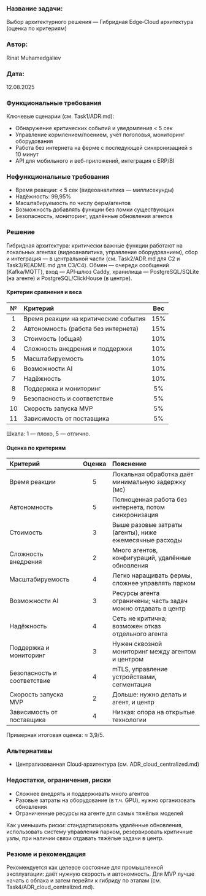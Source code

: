### **Название задачи:** 
Выбор архитектурного решения — Гибридная Edge‑Cloud архитектура (оценка по критериям)

### **Автор:**
Rinat Muhamedgaliev

### **Дата:**
12.08.2025

### **Функциональные требования**
Ключевые сценарии (см. Task1/ADR.md):
- Обнаружение критических событий и уведомления < 5 сек
- Управление кормлением/поением, учёт поголовья, мониторинг оборудования
- Работа без интернета на ферме с последующей синхронизацией ≤ 10 минут
- API для мобильного и веб‑приложений, интеграция с ERP/BI

### **Нефункциональные требования**
- Время реакции: < 5 сек (видеоаналитика — миллисекунды)
- Надёжность: 99,95%
- Масштабируемость по числу ферм/агентов
- Возможность добавлять функции без ломки существующих
- Безопасность, мониторинг, удалённые обновления агентов

### **Решение**
Гибридная архитектура: критически важные функции работают на локальных агентах (видеоаналитика, управление оборудованием), сбор и интеграция — в центральной части (см. Task2/ADR.md для C2 и Task3/README.md для C3/C4). Обмен — очереди сообщений (Kafka/MQTT), вход — API‑шлюз Caddy, хранилища — PostgreSQL/SQLite (на агенте) и PostgreSQL/ClickHouse (в центре).

#### Критерии сравнения и веса
| № | Критерий | Вес |
|:-:|:--|:-:|
| 1 | Время реакции на критические события | 15% |
| 2 | Автономность (работа без интернета) | 15% |
| 3 | Стоимость (общая) | 10% |
| 4 | Сложность внедрения и поддержки | 10% |
| 5 | Масштабируемость | 10% |
| 6 | Возможности AI | 10% |
| 7 | Надёжность | 10% |
| 8 | Поддержка и мониторинг | 5% |
| 9 | Безопасность и соответствие | 5% |
| 10 | Скорость запуска MVP | 5% |
| 11 | Зависимость от поставщика | 5% |

Шкала: 1 — плохо, 5 — отлично.

#### Оценка по критериям
| Критерий | Оценка | Пояснение |
|:--|:--:|:--|
| Время реакции | 5 | Локальная обработка даёт минимальную задержку (мс) |
| Автономность | 5 | Полноценная работа без интернета, потом синхронизация |
| Стоимость | 3 | Выше разовые затраты (агенты), ниже ежемесячные расходы |
| Сложность внедрения | 2 | Много агентов, конфигураций, удалённые обновления |
| Масштабируемость | 4 | Легко наращивать фермы, сложнее управлять парком |
| Возможности AI | 3 | Ресурсы агента ограничены; часть задач можно отдавать в центр |
| Надёжность | 4 | Сеть не критична; возможен отказ отдельного агента |
| Поддержка и мониторинг | 3 | Нужен сквозной мониторинг между агентом и центром |
| Безопасность и соответствие | 4 | mTLS, управление устройствами, сегментация |
| Скорость запуска MVP | 2 | Дольше: нужно делать и агент, и центр |
| Зависимость от поставщика | 4 | Низкая: опора на открытые технологии |

Примерная итоговая оценка: ≈ 3,9/5.

### **Альтернативы**
- Централизованная Cloud‑архитектура (см. ADR_cloud_centralized.md)

### **Недостатки, ограничения, риски**
- Сложнее внедрять и поддерживать много агентов
- Разовые затраты на оборудование (в т.ч. GPU), нужно организовать обновления
- Ограниченные ресурсы на агенте для самых тяжёлых моделей

Как уменьшить риски: стандартизировать удалённые обновления, использовать систему управления парком, резервировать критичные узлы, при наличии связи отдавать тяжёлые задачи в центр.

### **Резюме и рекомендация**
Рекомендуется как целевое состояние для промышленной эксплуатации: даёт нужную скорость и автономность. Для MVP лучше начать с облака и затем перейти к гибриду по этапам (см. Task4/ADR_cloud_centralized.md).
